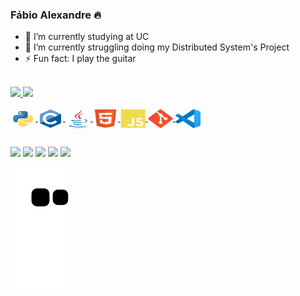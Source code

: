 ### Fábio Alexandre 🔥


- 🔭 I’m currently studying at UC
- 🌱 I’m currently struggling doing my Distributed System's Project 
- ⚡ Fun fact: I play the guitar
<br>
<!--  https://github.com/anuraghazra/github-readme-stats -->
<div>
  <a href="https://github.com/fabirino">
  <img height="155em" src="https://github-readme-stats.vercel.app/api?username=fabirino&show_icons=true&theme=city_lights&include_all_commits=true&count_private=true"/>
  <img height="155em" src="https://github-readme-stats.vercel.app/api/top-langs/?username=fabirino&layout=compact&langs_count=7&theme=city_lights"/>
</div>

<!-- Coiding Languages -->
<div style="display: inline_block"><br>
  <img align="center" alt="fabirino-Python" height="30" width="40" src="https://raw.githubusercontent.com/devicons/devicon/master/icons/python/python-original.svg">
  <img align="center" alt="fabirino-C" height="30" width="40" src="https://raw.githubusercontent.com/devicons/devicon/master/icons/c/c-original.svg">
  <img align="center" alt="fabirino-java" height="30" width="40" src="https://raw.githubusercontent.com/devicons/devicon/master/icons/java/java-original.svg">
  <img align="center" alt="fabirino-HTML" height="30" width="40" src="https://raw.githubusercontent.com/devicons/devicon/master/icons/html5/html5-original.svg">
  <img align="center" alt="fabirino-Js" height="30" width="40" src="https://raw.githubusercontent.com/devicons/devicon/master/icons/javascript/javascript-plain.svg">
  <img align="center" alt="fabirino-GH" height="30" width="40" src="https://raw.githubusercontent.com/devicons/devicon/master/icons/git/git-original.svg">
  <img align="center" alt="fabirino-VsCode" height="30" width="40" src="https://raw.githubusercontent.com/devicons/devicon/master/icons/vscode/vscode-original.svg">
  
  
</div>
  
##

<!-- Socials -->
  <a href="https://instagram.com/fabalexandre_8" target="_blank"><img src="https://img.shields.io/badge/-Instagram-%23E4405F?style=for-the-badge&logo=instagram&logoColor=white" target="_blank"></a>
  <a href="https://twitter.com/Fabalexandre_8" target="_blank"><img src="https://img.shields.io/badge/Twitter-1DA1F2?style=for-the-badge&logo=twitter&logoColor=white" target="_blank"></a>
  <a href="https://steamcommunity.com/id/fabirino/" target="_blank"><img src="https://img.shields.io/badge/Steam-000000?style=for-the-badge&logo=steam&logoColor=white" target="_blank"></a>
  <a href="https://open.spotify.com/user/fabalexandre8" target="_blank"><img src="https://img.shields.io/badge/Spotify-1ED760?&style=for-the-badge&logo=spotify&logoColor=white" target="_blank"></a>
  <a href="https://paypal.me/fabirino" target="_blank"><img src="https://img.shields.io/badge/PayPal-00457C?style=for-the-badge&logo=paypal&logoColor=white" target="_blank"></a>
  
![Snake animation](https://github.com/fabirino/fabirino/blob/output/github-contribution-grid-snake.svg)
